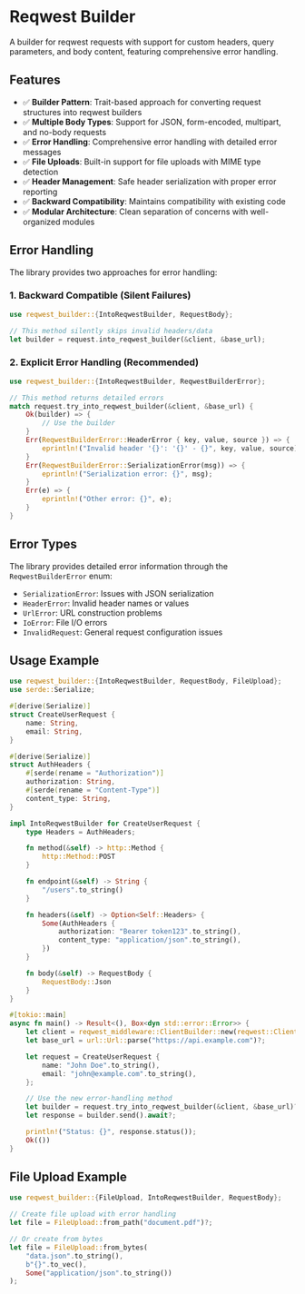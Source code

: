 # Reqwest Builder

A builder for reqwest requests with support for custom headers, query parameters, and body content, featuring comprehensive error handling.

## Features

- ✅ **Builder Pattern**: Trait-based approach for converting request structures into reqwest builders
- ✅ **Multiple Body Types**: Support for JSON, form-encoded, multipart, and no-body requests
- ✅ **Error Handling**: Comprehensive error handling with detailed error messages
- ✅ **File Uploads**: Built-in support for file uploads with MIME type detection
- ✅ **Header Management**: Safe header serialization with proper error reporting
- ✅ **Backward Compatibility**: Maintains compatibility with existing code
- ✅ **Modular Architecture**: Clean separation of concerns with well-organized modules

## Error Handling

The library provides two approaches for error handling:

### 1. Backward Compatible (Silent Failures)

```rust
use reqwest_builder::{IntoReqwestBuilder, RequestBody};

// This method silently skips invalid headers/data
let builder = request.into_reqwest_builder(&client, &base_url);
```

### 2. Explicit Error Handling (Recommended)

```rust
use reqwest_builder::{IntoReqwestBuilder, ReqwestBuilderError};

// This method returns detailed errors
match request.try_into_reqwest_builder(&client, &base_url) {
    Ok(builder) => {
        // Use the builder
    }
    Err(ReqwestBuilderError::HeaderError { key, value, source }) => {
        eprintln!("Invalid header '{}': '{}' - {}", key, value, source);
    }
    Err(ReqwestBuilderError::SerializationError(msg)) => {
        eprintln!("Serialization error: {}", msg);
    }
    Err(e) => {
        eprintln!("Other error: {}", e);
    }
}
```

## Error Types

The library provides detailed error information through the `ReqwestBuilderError` enum:

- `SerializationError`: Issues with JSON serialization
- `HeaderError`: Invalid header names or values
- `UrlError`: URL construction problems
- `IoError`: File I/O errors
- `InvalidRequest`: General request configuration issues

## Usage Example

```rust
use reqwest_builder::{IntoReqwestBuilder, RequestBody, FileUpload};
use serde::Serialize;

#[derive(Serialize)]
struct CreateUserRequest {
    name: String,
    email: String,
}

#[derive(Serialize)]
struct AuthHeaders {
    #[serde(rename = "Authorization")]
    authorization: String,
    #[serde(rename = "Content-Type")]
    content_type: String,
}

impl IntoReqwestBuilder for CreateUserRequest {
    type Headers = AuthHeaders;

    fn method(&self) -> http::Method {
        http::Method::POST
    }

    fn endpoint(&self) -> String {
        "/users".to_string()
    }

    fn headers(&self) -> Option<Self::Headers> {
        Some(AuthHeaders {
            authorization: "Bearer token123".to_string(),
            content_type: "application/json".to_string(),
        })
    }

    fn body(&self) -> RequestBody {
        RequestBody::Json
    }
}

#[tokio::main]
async fn main() -> Result<(), Box<dyn std::error::Error>> {
    let client = reqwest_middleware::ClientBuilder::new(reqwest::Client::new()).build();
    let base_url = url::Url::parse("https://api.example.com")?;

    let request = CreateUserRequest {
        name: "John Doe".to_string(),
        email: "john@example.com".to_string(),
    };

    // Use the new error-handling method
    let builder = request.try_into_reqwest_builder(&client, &base_url)?;
    let response = builder.send().await?;

    println!("Status: {}", response.status());
    Ok(())
}
```

## File Upload Example

```rust
use reqwest_builder::{FileUpload, IntoReqwestBuilder, RequestBody};

// Create file upload with error handling
let file = FileUpload::from_path("document.pdf")?;

// Or create from bytes
let file = FileUpload::from_bytes(
    "data.json".to_string(),
    b"{}".to_vec(),
    Some("application/json".to_string())
);
```
